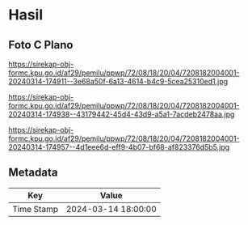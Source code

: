 # Hasil

## Foto C Plano

https://sirekap-obj-formc.kpu.go.id/af29/pemilu/ppwp/72/08/18/20/04/7208182004001-20240314-174911--3e68a50f-6a13-4614-b4c9-5cea25310ed1.jpg

https://sirekap-obj-formc.kpu.go.id/af29/pemilu/ppwp/72/08/18/20/04/7208182004001-20240314-174938--43179442-45d4-43d9-a5a1-7acdeb2478aa.jpg

https://sirekap-obj-formc.kpu.go.id/af29/pemilu/ppwp/72/08/18/20/04/7208182004001-20240314-174957--4d1eee6d-eff9-4b07-bf68-af823376d5b5.jpg


## Metadata

| Key        | Value               |
| ---------- | ------------------- |
| Time Stamp | 2024-03-14 18:00:00 |



